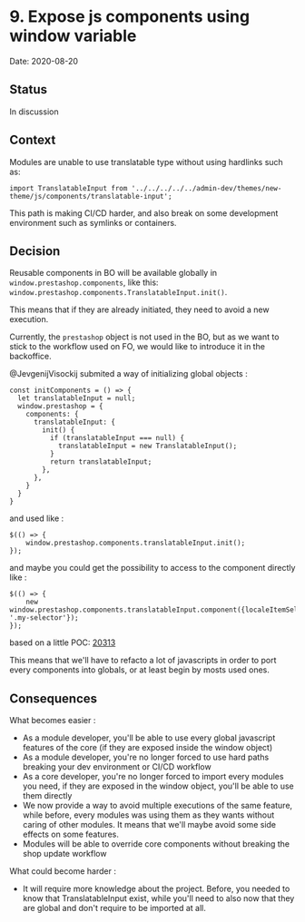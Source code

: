# 9. Expose js components using window variable

Date: 2020-08-20

## Status

In discussion

## Context

Modules are unable to use translatable type without using hardlinks such as:

```
import TranslatableInput from '../../../../../admin-dev/themes/new-theme/js/components/translatable-input';
```

This path is making CI/CD harder, and also break on some development environment such as symlinks or containers.

## Decision

Reusable components in BO will be available globally in `window.prestashop.components`, like this: `window.prestashop.components.TranslatableInput.init()`.

This means that if they are already initiated, they need to avoid a new execution.

Currently, the `prestashop` object is not used in the BO, but as we want to stick to the workflow used on FO, we would like to introduce it in the backoffice.

@JevgenijVisockij submited a way of initializing global objects :

```
const initComponents = () => {
  let translatableInput = null;
  window.prestashop = {
    components: {
      translatableInput: {
        init() {
          if (translatableInput === null) {
            translatableInput = new TranslatableInput();
          }
          return translatableInput;
        },
      },
    }
  }
}
```

and used like :

```
$(() => {
    window.prestashop.components.translatableInput.init();
});
```

and maybe you could get the possibility to access to the component directly like :

```
$(() => {
    new window.prestashop.components.translatableInput.component({localeItemSelector: '.my-selector'});
});
```

based on a little POC: [20313](https://github.com/PrestaShop/PrestaShop/pull/20313)

This means that we'll have to refacto a lot of javascripts in order to port every components into globals, or at least begin by mosts used ones.

## Consequences

What becomes easier :

- As a module developer, you'll be able to use every global javascript features of the core (if they are exposed inside the window object)
- As a module developer, you're no longer forced to use hard paths breaking your dev environment or CI/CD workflow
- As a core developer, you're no longer forced to import every modules you need, if they are exposed in the window object, you'll be able to use them directly
- We now provide a way to avoid multiple executions of the same feature, while before, every modules was using them as they wants without caring of other modules. It means that we'll maybe avoid some side effects on some features.
- Modules will be able to override core components without breaking the shop update workflow

What could become harder :

- It will require more knowledge about the project. Before, you needed to know that TranslatableInput exist, while you'll need to also now that they are global and don't require to be imported at all.
